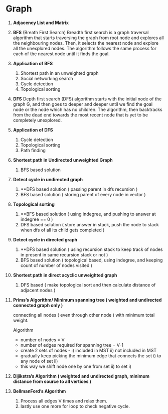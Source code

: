 # Graph

1. **Adjacency List and Matrix**
    
2. **BFS** (Breath First Search)
    Breadth first search is a graph traversal algorithm that starts traversing the graph from root node and explores all the neighbouring nodes. Then, it selects the nearest node and explore all the unexplored nodes. The algorithm follows the same process for each of the nearest node until it finds the goal.
    
3. **Application of BFS**
    1. Shortest path in an unweighted graph
    2. Social networking search
    3. Cycle detection
    4. Topological sorting
    
4. **DFS**
    Depth first search (DFS) algorithm starts with the initial node of the graph G, and then goes to deeper and deeper until we find the goal node or the node which has no children. The algorithm, then backtracks from the dead end towards the most recent node that is yet to be completely unexplored.
    
5. **Application of DFS**
    1. Cycle detection
    2. Topological sorting
    3. Path finding
    
6. **Shortest path in Undirected unweighted Graph**
    1. BFS based solution
    
7. **Detect cycle in undirected graph**
    1. **DFS based solution ( passing parent in dfs recursion )
    2. BFS based solution ( storing parent of every node in vector )
    
8. **Topological sorting**
    1. **BFS based solution ( using indegree, and pushing to answer at indegree == 0 )
    2. DFS based solution ( store answer in stack, push the node to stack when dfs of all its child gets completed )
    
9. **Detect cycle in directed graph**
    1. **DFS based solution ( using recursion stack to keep track of nodes in present in same recursion stack or not )
    2. BFS based solution ( topological based, using indegree, and keeping count  of number of nodes visited )
    
10. **Shortest path in direct acyclic unweighted graph**
    1. DFS based ( make topological sort and then calculate distance of adjacent nodes )
    
11. **Prims’s Algorithm/ Minimum spanning tree ( weighted and undirected connected graph only )**
    
    connecting all nodes ( even through other node ) with minimum total weight.
    
    Algorithm
    
    - number of nodes = V
    - number of edges required for spanning tree = V-1
    - create 2 sets of nodes - i) included in MST ii) not included in MST
    - gradually keep picking the minimum edge that connects the set i) to any node of set ii)
    - this way we shift node one by one from set ii) to set i)
    
12. **Dijikstra’s Algorithm ( weighted and undirected graph, minimum distance from source to all vertices )**
    
13. **BellmanFord’s Algorithm**
    1. Process all edges V times and relax them.
    2. lastly use one more for loop to check negative cycle.
